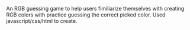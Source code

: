 An RGB guessing game to help users fimiliarize themselves with creating RGB colors with practice guessing the correct picked color.
Used javascript/css/html to create.
